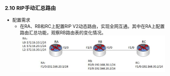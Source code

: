 ### 2.10 RIP手动汇总路由
- 配置需求
  -   在RA、RB和RC上配置RIP V2动态路由，实现全网互通。其中在RA上配置路由汇总功能，观察RB路由表的变化情况。
  ![2.10](../pics/2.10.jpg)